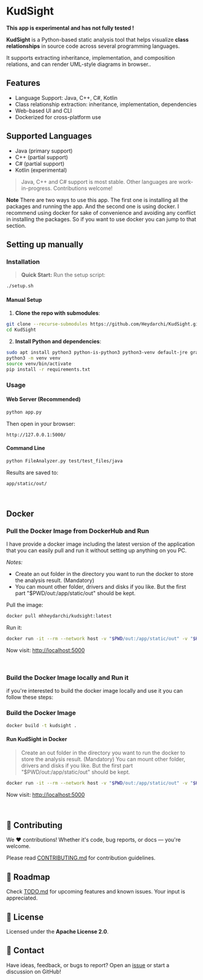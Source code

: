 # KudSight


 **This app is experimental and has not fully tested !**
</br>

**KudSight** is a Python-based static analysis tool that helps visualize **class relationships** in source code across several programming languages.

It supports extracting inheritance, implementation, and composition relations, and can render UML-style diagrams in browser..


## Features

- Language Support: Java, C++, C#, Kotlin
- Class relationship extraction: inheritance, implementation, dependencies
- Web-based UI and CLI
- Dockerized for cross-platform use


## Supported Languages

- Java (primary support)
- C++ (partial support)
- C# (partial support)
- Kotlin (experimental)

> Java, C++ and C# support is most stable. Other languages are work-in-progress. Contributions welcome!



**Note**
There are two ways to use this app. The first one is installing all the packages and running the app. And the second one is using docker.
I recommend using docker for sake of convenience and avoiding any conflict in installing the packages. So if you want to use docker you can jump to that section.
</br>

## Setting up manually
### Installation

> **Quick Start:** Run the setup script:
```bash
./setup.sh
```

#### Manual Setup

1. **Clone the repo with submodules**:

```bash
git clone --recurse-submodules https://github.com/Heydarchi/KudSight.git
cd KudSight
```

2. **Install Python and dependencies**:

```bash
sudo apt install python3 python-is-python3 python3-venv default-jre graphviz -y
python3 -m venv venv
source venv/bin/activate
pip install -r requirements.txt
```


### Usage

#### Web Server (Recommended)

```bash
python app.py
```

Then open in your browser:

```
http://127.0.0.1:5000/
```

#### Command Line

```bash
python FileAnalyzer.py test/test_files/java
```

Results are saved to:

```
app/static/out/
```

</br>

## Docker


### Pull the Docker Image from DockerHub and Run

I have provide a docker image including the latest version of the application that you can easily pull and run it without setting up anything on you PC.

*Notes:*
- Create an out folder in the directory you want to run the docker to store the analysis result. (Mandatory)
- You can mount other folder, drivers and disks if you like. But the first part "$PWD/out:/app/static/out" should be kept.

Pull the image:
```bash
docker pull mhheydarchi/kudsight:latest
```

Run it:
```bash
docker run -it --rm --network host -v "$PWD/out:/app/static/out" -v "$HOME:/home/$USER" -v "/media:/media" -p 5000:5000  mhheydarchi/kudsight:latest
```

Now visit: [http://localhost:5000](http://localhost:5000)

</br>

### Build the Docker Image locally and Run it

if you're interested to build the docker image locally and use it you can follow these steps:

### Build the Docker Image

```bash
docker build -t kudsight .
```

#### Run KudSight in Docker

> Create an out folder in the directory you want to run the docker to store the analysis result. (Mandatory)
> You can mount other folder, drivers and disks if you like. But the first part "$PWD/out:/app/static/out" should be kept.

```bash
docker run -it --rm --network host -v "$PWD/out:/app/static/out" -v "$HOME:/home/$USER" -v "/media:/media" -p 5000:5000  kudsight
```


Now visit: [http://localhost:5000](http://localhost:5000)

</br>

## 🤝 Contributing

We ❤️ contributions! Whether it's code, bug reports, or docs — you're welcome.

Please read [CONTRIBUTING.md](CONTRIBUTING.md) for contribution guidelines.


## 🚧 Roadmap

Check [TODO.md](TODO.md) for upcoming features and known issues. Your input is appreciated.


## 🪪 License

Licensed under the **Apache License 2.0**.


## 📢 Contact

Have ideas, feedback, or bugs to report? Open an [issue](https://github.com/Heydarchi/KudSight/issues) or start a discussion on GitHub!
